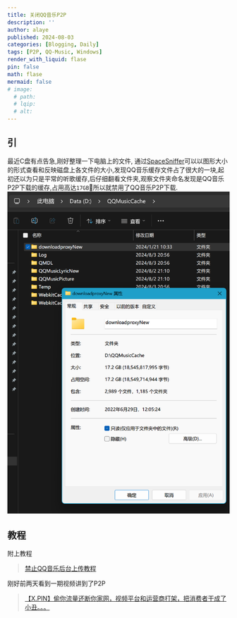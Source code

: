 ```yaml
---
title: 关闭QQ音乐P2P
description: ''
author: alaye
published: 2024-08-03
categories: [Blogging, Daily]
tags: [P2P, QQ-Music, Windows]
render_with_liquid: flase
pin: false
math: flase
mermaid: false
# image:
  # path: 
  # lqip: 
  # alt: 
---
```


## 引

最近C盘有点告急,刚好整理一下电脑上的文件, 通过[SpaceSniffer](https://github.com/redtrillix/SpaceSniffer/releases)可以以图形大小的形式查看和反映磁盘上各文件的大小,发现QQ音乐缓存文件占了很大的一块,起初还以为只是平常的听歌缓存,后仔细翻看文件夹,观察文件夹命名发现是QQ音乐P2P下载的缓存,占用高达`17GB`🥲所以就禁用了QQ音乐P2P下载.
![QQ音乐P2P文件夹存储占用](./assets/disable-qq-music-p2p/QQ音乐P2P文件夹存储占用.png)  

## 教程

附上教程
>[禁止QQ音乐后台上传教程](https://www.bilibili.com/read/cv27616306/)

刚好前两天看到一期视频讲到了P2P
>[【X.PIN】偷你流量还断你家网，视频平台和运营商打架，把消费者干成了小丑。。。](https://www.bilibili.com/video/BV18x4y1476o)
